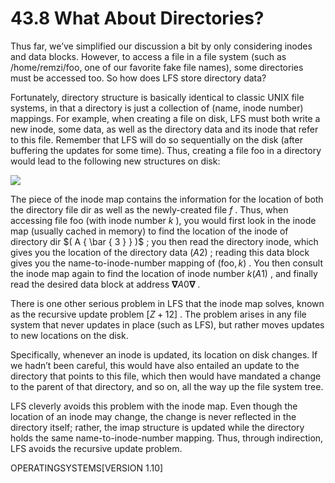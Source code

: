 # 43.8 What About Directories?  

Thus far, we’ve simplified our discussion a bit by only considering inodes and data blocks. However, to access a file in a file system (such as /home/remzi/foo, one of our favorite fake file names), some directories must be accessed too. So how does LFS store directory data?  

Fortunately, directory structure is basically identical to classic UNIX file systems, in that a directory is just a collection of (name, inode number) mappings. For example, when creating a file on disk, LFS must both write a new inode, some data, as well as the directory data and its inode that refer to this file. Remember that LFS will do so sequentially on the disk (after buffering the updates for some time). Thus, creating a file foo in a directory would lead to the following new structures on disk:  

![](images/a0e2ec066bd4377b9c6b9dd55bb0c0bf7c0d4c8f5a6765911bb49158679fb724.jpg)  

The piece of the inode map contains the information for the location of both the directory file dir as well as the newly-created file $f$ . Thus, when accessing file foo (with inode number $k$ ), you would first look in the inode map (usually cached in memory) to find the location of the inode of directory dir $( A { \bar { 3 } } )$ ; you then read the directory inode, which gives you the location of the directory data $( A 2 )$ ; reading this data block gives you the name-to-inode-number mapping of $( \mathrm { f o o } , k )$ . You then consult the inode map again to find the location of inode number $k \left( A 1 \right)$ , and finally read the desired data block at address $\mathbf { \nabla } A 0 \mathbf { \nabla }$ .  

There is one other serious problem in LFS that the inode map solves, known as the recursive update problem $\scriptstyle [ Z + 1 2 ]$ . The problem arises in any file system that never updates in place (such as LFS), but rather moves updates to new locations on the disk.  

Specifically, whenever an inode is updated, its location on disk changes. If we hadn’t been careful, this would have also entailed an update to the directory that points to this file, which then would have mandated a change to the parent of that directory, and so on, all the way up the file system tree.  

LFS cleverly avoids this problem with the inode map. Even though the location of an inode may change, the change is never reflected in the directory itself; rather, the imap structure is updated while the directory holds the same name-to-inode-number mapping. Thus, through indirection, LFS avoids the recursive update problem.  

OPERATINGSYSTEMS[VERSION 1.10]  

